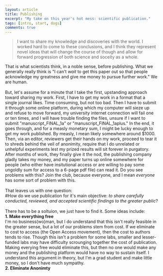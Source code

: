 ```yaml
---
layout: article
title: Publishing
excerpt: "My take on this year's hot mess: scientific publication."
tags: [intro, start, dogs]
comments: true
---
```



>I want to share my knowledge and discoveries with the world. I worked hard to come to these conclusions, and I think they represent novel ideas that will change the course of though and allow for forward progression of both science and soceity as a whole.

That is what scientists think, in a noble sense, before publishing. What we generally really think is "I can't *wait* to get this paper out so that people acknowledge my greatness and give me money to pursue further work." We are human.
<br><br>
But, let's assume for a minute that I take the first, upstanding approach toward sharing my work. First, I have to get my work in a format that a single journal likes. Time consuming, but not too bad. Then I have to submit it through some online platform, during which my computer will sieze up and refuse to move forward, my university internet connection will fail one or ten times, and I will have trouble finding the files, unsure if I want to submit "manuscript_FINAL_1a" or "manuscript_FINAL_1aplus." In the end, it goes through, and for a measly monetary sum, I might be lucky enough to get my work published. By measly, I mean likely somewhere around $1000. Then, via an editor, reviewers get their hands on my work, proceed to tear it to shreds behind the veil of anonimity, require that I do unrelated or unhelpful experiments lest my prized results will sit forever in purgatory. After months of work, they finally give it the nod, the publishing company gladly takes my money, and my paper turns up online somewhere for people (who either have insitutional access or are willing to pay some ungoldly sum for access to a 6-page pdf file) can read it. Do you see problems with this? Join the club, because everyone, and I mean *everyone* has some sort of problem with this.
<br><br>
That leaves us with one question:
<br> 
#How do we use publication for it's main objective: *to share carefully conducted, reviewed, and accepted scientific findings to the greater public*?
<br><br>
There has to be a soltuion, we just have to find it. Some ideas include:
<br>
**1. Make everything free** 
<br>
I'm no business(wo)man, but I do understand that this isn't really feasible in the greater sense, but a lot of our problems stem from cost. If we eliminate to cost to access (the Open Access movement), then the cost to authors tends to rise. Though this isn't a problem for some labs, smaller and lesser-funded labs may have difficulty scrounging together the cost of publication. Making everying free would eliminate this, but then no one would make any money and the publishing platform would have no way to sustain itself. I understand this argument in theory, but I'm a grad student and make little money, so I don't have much sympathy.
<br>
**2. Eliminate Anonimty**